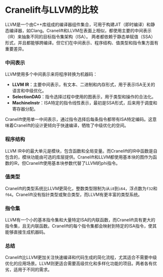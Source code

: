 # Cranelift与LLVM的比较

LLVM是一个由C++库组成的编译器组件集合，可用于构建JIT（即时编译）和静态编译器，如Clang。Cranelift和LLVM在表面上相似，都使用主要的中间表示（IR）来抽象不同的目标指令集架构（ISA）。
两者都依赖于静态单赋值（SSA）形式，并且都能够跨编译。但它们在中间表示、程序结构、值类型和指令集方面有重要差异。

### 中间表示

LLVM使用多个中间表示来将程序转换为机器码：

- **LLVM IR**：主要中间表示，有文本、二进制和内存形式，用于表示ISA无关的语言和中级优化。
- **SelectionDAG**：指令选择过程中使用的图表示，用于类型和操作的合法化。
- **MachineInstr**：ISA特定的指令线性表示，最初是SSA形式，后来用于调度和寄存器分配。

Cranelift使用单一中间表示，通过指令选择后每条指令都带有ISA特定编码。这意味着Cranelift的设计更倾向于快速编译，牺牲了中级优化的空间。

### 程序结构

LLVM IR中的最大单元是模块，包含函数和全局变量。而Cranelift的IR中函数是自包含的，模块功能由可选的库层提供。Cranelift和LLVM都使用基本块的图作为函数的IR，但Cranelift使用基本块参数代替了LLVM的phi指令。

### 值类型

Cranelift的类型系统比LLVM更简化，整数类型限制为从`i8`到`i64`，浮点数为`f32`和`f64`。Cranelift没有指针类型或聚合类型，而LLVM有更丰富的类型系统。

### 指令集

LLVM有一个小的基本指令集和大量特定ISA的内联函数，而Cranelift具有更大的指令集，且无内联函数。Cranelift的每个指令集都会映射到特定的ISA指令，使其能够直接生成机器码。

### 总结

Cranelift比LLVM更加关注快速编译和代码生成的简化流程，尤其适合不需要中级优化的应用场景。LLVM则更适合需要高级优化和多样化功能的项目。两者各有优劣，适用于不同的需求。